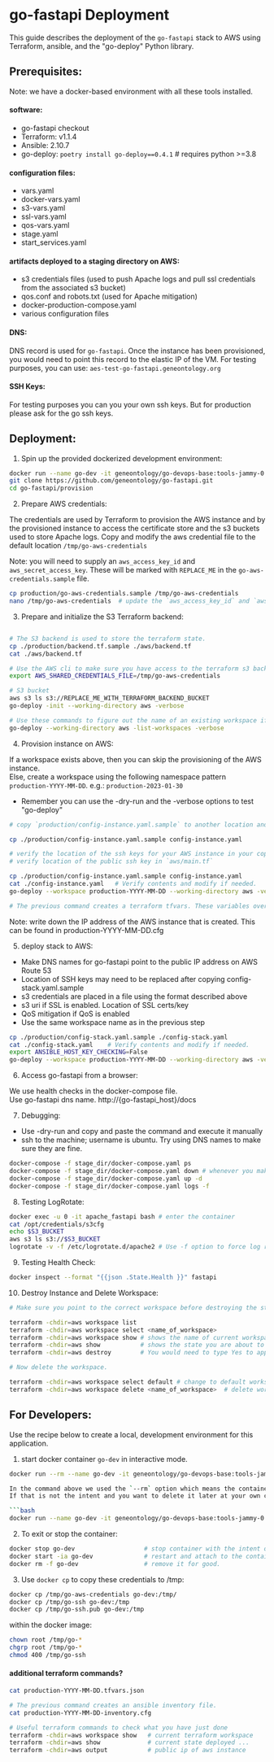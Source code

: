 # go-fastapi Deployment

This guide describes the deployment of the `go-fastapi` stack to AWS using Terraform, ansible, and the "go-deploy" Python library. 

## Prerequisites: 
Note: we have a docker-based environment with all these tools installed. 

#### software:

- go-fastapi checkout 
- Terraform: v1.1.4
- Ansible: 2.10.7
- go-deploy: `poetry install go-deploy==0.4.1` # requires python >=3.8

#### configuration files:

  - vars.yaml
  - docker-vars.yaml
  - s3-vars.yaml
  - ssl-vars.yaml
  - qos-vars.yaml
  - stage.yaml
  - start_services.yaml

#### artifacts deployed to a staging directory on AWS:

  - s3 credentials files (used to push Apache logs and pull ssl credentials from the associated s3 bucket)
  - qos.conf and robots.txt (used for Apache mitigation)
  - docker-production-compose.yaml
  - various configuration files

#### DNS: 

DNS record is used for `go-fastapi`. Once the instance has been provisioned, you would need to point this record to the elastic IP of the VM. For testing purposes, you can use: `aes-test-go-fastapi.geneontology.org`

#### SSH Keys:

For testing purposes you can you your own ssh keys. But for production please ask for the go ssh keys.

## Deployment: 

1. Spin up the provided dockerized development environment:

```bash
docker run --name go-dev -it geneontology/go-devops-base:tools-jammy-0.4.1  /bin/bash
git clone https://github.com/geneontology/go-fastapi.git
cd go-fastapi/provision
```

2. Prepare AWS credentials:

The credentials are used by Terraform to provision the AWS instance and by the provisioned instance to access the certificate store and the s3 buckets used to store Apache logs.  Copy and modify the aws credential file to the default location `/tmp/go-aws-credentials` 

Note: you will need to supply an `aws_access_key_id` and `aws_secret_access_key`. These will be marked with `REPLACE_ME` in the `go-aws-credentials.sample` file.

```bash
cp production/go-aws-credentials.sample /tmp/go-aws-credentials
nano /tmp/go-aws-credentials  # update the `aws_access_key_id` and `aws_secret_access_key`
```

3. Prepare and initialize the S3 Terraform backend:

```bash

# The S3 backend is used to store the terraform state.
cp ./production/backend.tf.sample ./aws/backend.tf
cat ./aws/backend.tf

# Use the AWS cli to make sure you have access to the terraform s3 backend bucket
export AWS_SHARED_CREDENTIALS_FILE=/tmp/go-aws-credentials

# S3 bucket
aws s3 ls s3://REPLACE_ME_WITH_TERRAFORM_BACKEND_BUCKET 
go-deploy -init --working-directory aws -verbose

# Use these commands to figure out the name of an existing workspace if any. The name should have a pattern `production-YYYY-MM-DD`
go-deploy --working-directory aws -list-workspaces -verbose 
```

4. Provision instance on AWS:

If a workspace exists above, then you can skip the provisioning of the AWS instance.  
Else, create a workspace using the following namespace pattern `production-YYYY-MM-DD`.  e.g.: `production-2023-01-30`

* Remember you can use the -dry-run and the -verbose options to test "go-deploy"

```bash
# copy `production/config-instance.yaml.sample` to another location and modify using vim or emacs.

cp ./production/config-instance.yaml.sample config-instance.yaml

# verify the location of the ssh keys for your AWS instance in your copy of `config-instance.yaml` under `ssh_keys`.
# verify location of the public ssh key in `aws/main.tf`

cp ./production/config-instance.yaml.sample config-instance.yaml
cat ./config-instance.yaml   # Verify contents and modify if needed.
go-deploy --workspace production-YYYY-MM-DD --working-directory aws -verbose --conf config-instance.yaml

# The previous command creates a terraform tfvars. These variables override the variables in `aws/main.tf`
```

Note: write down the IP address of the AWS instance that is created. This can be found in production-YYYY-MM-DD.cfg

5. deploy stack to AWS:

* Make DNS names for go-fastapi point to the public IP address on AWS Route 53
* Location of SSH keys may need to be replaced after copying config-stack.yaml.sample
* s3 credentials are placed in a file using the format described above
* s3 uri if SSL is enabled. Location of SSL certs/key
* QoS mitigation if QoS is enabled
* Use the same workspace name as in the previous step

```bash
cp ./production/config-stack.yaml.sample ./config-stack.yaml
cat ./config-stack.yaml    # Verify contents and modify if needed.
export ANSIBLE_HOST_KEY_CHECKING=False
go-deploy --workspace production-YYYY-MM-DD --working-directory aws -verbose --conf config-stack.yaml
```

6. Access go-fastapi from a browser:

We use health checks in the docker-compose file.  
Use go-fastapi dns name. http://{go-fastapi_host}/docs

7. Debugging:

* Use -dry-run and copy and paste the command and execute it manually
* ssh to the machine; username is ubuntu. Try using DNS names to make sure they are fine.

```bash
docker-compose -f stage_dir/docker-compose.yaml ps
docker-compose -f stage_dir/docker-compose.yaml down # whenever you make any changes 
docker-compose -f stage_dir/docker-compose.yaml up -d
docker-compose -f stage_dir/docker-compose.yaml logs -f 
```

8. Testing LogRotate:

```bash
docker exec -u 0 -it apache_fastapi bash # enter the container
cat /opt/credentials/s3cfg
echo $S3_BUCKET
aws s3 ls s3://$S3_BUCKET
logrotate -v -f /etc/logrotate.d/apache2 # Use -f option to force log rotation.
```

9. Testing Health Check:

```sh
docker inspect --format "{{json .State.Health }}" fastapi
```

10. Destroy Instance and Delete Workspace:

```bash
# Make sure you point to the correct workspace before destroying the stack.

terraform -chdir=aws workspace list
terraform -chdir=aws workspace select <name_of_workspace>
terraform -chdir=aws workspace show # shows the name of current workspace
terraform -chdir=aws show           # shows the state you are about to destroy
terraform -chdir=aws destroy        # You would need to type Yes to approve.

# Now delete the workspace.

terraform -chdir=aws workspace select default # change to default workspace
terraform -chdir=aws workspace delete <name_of_workspace>  # delete workspace.
```

## For Developers:
Use the recipe below to create a local, development environment for this application. 

1. start docker container `go-dev` in interactive mode.

```bash
docker run --rm --name go-dev -it geneontology/go-devops-base:tools-jammy-0.4.1  /bin/bash

In the command above we used the `--rm` option which means the container will be deleted when you exit.
If that is not the intent and you want to delete it later at your own convenience. Use the following `docker run` command.

```bash
docker run --name go-dev -it geneontology/go-devops-base:tools-jammy-0.4.1  /bin/bash
```

2. To exit or stop the container:

```bash
docker stop go-dev                   # stop container with the intent of restarting it. This is equivalent to `exit` inside the container.
docker start -ia go-dev              # restart and attach to the container.
docker rm -f go-dev                  # remove it for good.
```

3. Use `docker cp` to copy these credentials to /tmp:

```bash
docker cp /tmp/go-aws-credentials go-dev:/tmp/
docker cp /tmp/go-ssh go-dev:/tmp
docker cp /tmp/go-ssh.pub go-dev:/tmp
```

within the docker image:

```bash
chown root /tmp/go-*
chgrp root /tmp/go-*
chmod 400 /tmp/go-ssh
```


 #### additional terraform commands? 
 
```bash 
cat production-YYYY-MM-DD.tfvars.json

# The previous command creates an ansible inventory file.
cat production-YYYY-MM-DD-inventory.cfg

# Useful terraform commands to check what you have just done
terraform -chdir=aws workspace show   # current terraform workspace
terraform -chdir=aws show             # current state deployed ...
terraform -chdir=aws output           # public ip of aws instance
```

